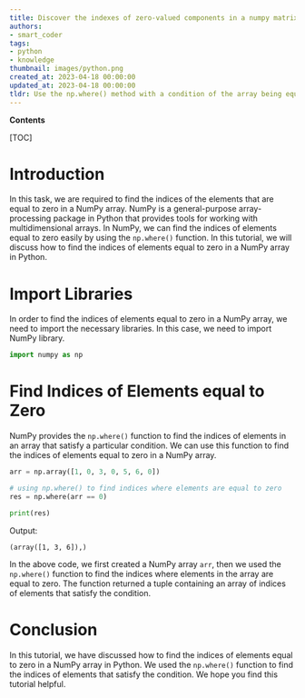 ```yaml
---
title: Discover the indexes of zero-valued components in a numpy matrix
authors:
- smart_coder
tags:
- python
- knowledge
thumbnail: images/python.png
created_at: 2023-04-18 00:00:00
updated_at: 2023-04-18 00:00:00
tldr: Use the np.where() method with a condition of the array being equal to zero to find the indices of elements equal to zero in a NumPy array in Python.
---
```


**Contents**

[TOC]

# Introduction
In this task, we are required to find the indices of the elements that are equal to zero in a NumPy array. NumPy is a general-purpose array-processing package in Python that provides tools for working with multidimensional arrays. In NumPy, we can find the indices of elements equal to zero easily by using the `np.where()` function. In this tutorial, we will discuss how to find the indices of elements equal to zero in a NumPy array in Python.

# Import Libraries
In order to find the indices of elements equal to zero in a NumPy array, we need to import the necessary libraries. In this case, we need to import NumPy library.

```python
import numpy as np
```

# Find Indices of Elements equal to Zero
NumPy provides the `np.where()` function to find the indices of elements in an array that satisfy a particular condition. We can use this function to find the indices of elements equal to zero in a NumPy array.

```python
arr = np.array([1, 0, 3, 0, 5, 6, 0])

# using np.where() to find indices where elements are equal to zero
res = np.where(arr == 0)

print(res)
```

Output:
```
(array([1, 3, 6]),)
```

In the above code, we first created a NumPy array `arr`, then we used the `np.where()` function to find the indices where elements in the array are equal to zero. The function returned a tuple containing an array of indices of elements that satisfy the condition.

# Conclusion
In this tutorial, we have discussed how to find the indices of elements equal to zero in a NumPy array in Python. We used the `np.where()` function to find the indices of elements that satisfy the condition. We hope you find this tutorial helpful.

